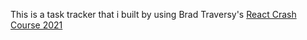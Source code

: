 This is a task tracker that i built by using Brad Traversy's [React Crash Course 2021](https://github.com/bradtraversy/react-crash-2021)
